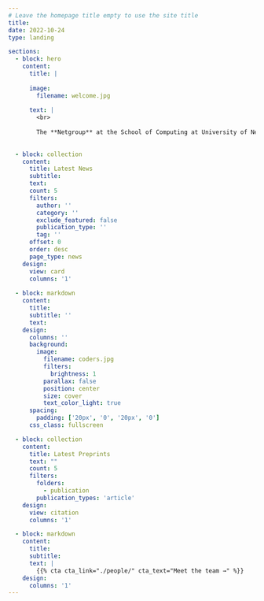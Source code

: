 ```yaml
---
# Leave the homepage title empty to use the site title
title:
date: 2022-10-24
type: landing

sections:
  - block: hero
    content:
      title: |
        
      image:
        filename: welcome.jpg
        
      text: |
        <br>
        
        The **Netgroup** at the School of Computing at University of Nebraska-Lincoln, works on broad areas of Networking research with focus on creating and building efficient, scalable, reliable, secure and cost-effective architectures and systems. Netgroup is working on a wide range of projects in the areas Networking and Security, with application to Optical Networks and Grids, Peer-to-Peer Networks, Software-Defined Networks, Wireless and Sensor Networks, Satellite Networks Network Security, and Secure Group Communication.
        
  
  - block: collection
    content:
      title: Latest News
      subtitle:
      text:
      count: 5
      filters:
        author: ''
        category: ''
        exclude_featured: false
        publication_type: ''
        tag: ''
      offset: 0
      order: desc
      page_type: news
    design:
      view: card
      columns: '1'
  
  - block: markdown
    content:
      title:
      subtitle: ''
      text:
    design:
      columns: ''
      background:
        image: 
          filename: coders.jpg
          filters:
            brightness: 1
          parallax: false
          position: center
          size: cover
          text_color_light: true
      spacing:
        padding: ['20px', '0', '20px', '0']
      css_class: fullscreen

  - block: collection
    content:
      title: Latest Preprints
      text: ""
      count: 5
      filters:
        folders:
          - publication
        publication_types: 'article'
    design:
      view: citation
      columns: '1'

  - block: markdown
    content:
      title: 
      subtitle:
      text: |
        {{% cta cta_link="./people/" cta_text="Meet the team →" %}}
    design:
      columns: '1'
---
```

